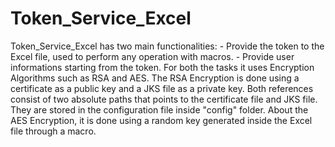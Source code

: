 # Token_Service_Excel
Token_Service_Excel has two main functionalities:
	- Provide the token to the Excel file, used to perform any operation with macros.
	- Provide user informations starting from the token.
For both the tasks it uses Encryption Algorithms such as RSA and AES. 
The RSA Encryption is done using a certificate as a public key and a JKS file as a private key. Both references consist of two absolute paths that points to the certificate file and JKS file. They are stored in the configuration file inside "config" folder.
About the AES Encryption, it is done using a random key generated inside the Excel file through a macro.
